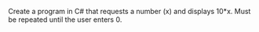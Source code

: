 Create a program in C# that requests a number (x) and displays 10*x. Must be repeated until the user enters 0.